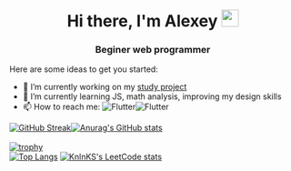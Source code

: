 <h1 align="center">Hi there, I'm Alexey 
<img src="https://github.com/blackcater/blackcater/raw/main/images/Hi.gif" height="30"/></h1>
<h3 align="center">Beginer web programmer</h3>

Here are some ideas to get you started:

- 🔭 I’m currently working on my <a href="https://github.com/Gjils/Barett">study project</a>
- 🌱 I’m currently learning JS, math analysis, improving my design skills
- 📫 How to reach me: ![Flutter](https://img.shields.io/badge/Telergam-@Gjils-1E90FF?style=flat&logo=telegram)![Flutter](https://img.shields.io/badge/Spotify-gicha_enjoyer-3CB371?style=flat&logo=spotify)

[![GitHub Streak](http://github-readme-streak-stats.herokuapp.com?user=Gjils&theme=dracula&hide_border=true)](https://git.io/streak-stats)[![Anurag's GitHub stats](https://github-readme-stats.vercel.app/api?username=Gjils&theme=dracula&hide_border=true)](https://github.com/anuraghazra/github-readme-stats)
</br>
</br>
[![trophy](https://github-profile-trophy.vercel.app/?username=Gjils&theme=dracula&no-frame=true)](https://github.com/ryo-ma/github-profile-trophy)
</br>
[![Top Langs](https://github-readme-stats.vercel.app/api/top-langs/?username=anuraghazra&layout=compact&theme=dracula)](https://github.com/anuraghazra/github-readme-stats)
[![KnlnKS's LeetCode stats](https://leetcode-stats-six.vercel.app/api?username=gjils&theme=dark)](https://github.com/KnlnKS/leetcode-stats)
